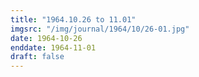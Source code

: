 ```yaml
---
title: "1964.10.26 to 11.01"
imgsrc: "/img/journal/1964/10/26-01.jpg"
date: 1964-10-26
enddate: 1964-11-01
draft: false
---
```


<!-- fix pre-formatted input -->
